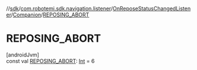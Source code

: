 //[sdk](../../../../index.md)/[com.robotemi.sdk.navigation.listener](../../index.md)/[OnReposeStatusChangedListener](../index.md)/[Companion](index.md)/[REPOSING_ABORT](-r-e-p-o-s-i-n-g_-a-b-o-r-t.md)

# REPOSING_ABORT

[androidJvm]\
const val [REPOSING_ABORT](-r-e-p-o-s-i-n-g_-a-b-o-r-t.md): [Int](https://kotlinlang.org/api/latest/jvm/stdlib/kotlin/-int/index.html) = 6

